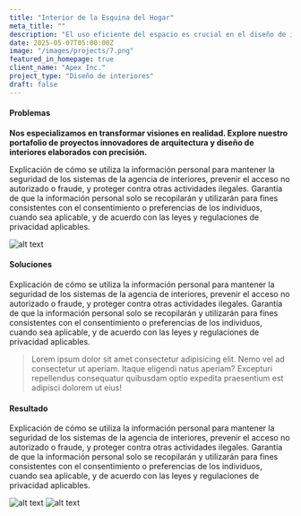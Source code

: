 ```yaml
---
title: "Interior de la Esquina del Hogar"
meta_title: ""
description: "El uso eficiente del espacio es crucial en el diseño de interiores del hogar. Considere la disposición de los muebles."
date: 2025-05-07T05:00:00Z
image: "/images/projects/7.png"
featured_in_homepage: true
client_name: "Apex Inc."
project_type: "Diseño de interiores"
draft: false
---
```


#### Problemas

**Nos especializamos en transformar visiones en realidad. Explore nuestro portafolio de proyectos innovadores de arquitectura y diseño de interiores elaborados con precisión.**

Explicación de cómo se utiliza la información personal para mantener la seguridad de los sistemas de la agencia de interiores, prevenir el acceso no autorizado o fraude, y proteger contra otras actividades ilegales. Garantía de que la información personal solo se recopilarán y utilizarán para fines consistentes con el consentimiento o preferencias de los individuos, cuando sea aplicable, y de acuerdo con las leyes y regulaciones de privacidad aplicables.

![alt text](/images/projects/a.png)

#### Soluciones

Explicación de cómo se utiliza la información personal para mantener la seguridad de los sistemas de la agencia de interiores, prevenir el acceso no autorizado o fraude, y proteger contra otras actividades ilegales. Garantía de que la información personal solo se recopilarán y utilizarán para fines consistentes con el consentimiento o preferencias de los individuos, cuando sea aplicable, y de acuerdo con las leyes y regulaciones de privacidad aplicables.

> Lorem ipsum dolor sit amet consectetur adipisicing elit. Nemo vel ad consectetur ut aperiam. Itaque eligendi natus aperiam? Excepturi repellendus consequatur quibusdam optio expedita praesentium est adipisci dolorem ut eius!

#### Resultado

Explicación de cómo se utiliza la información personal para mantener la seguridad de los sistemas de la agencia de interiores, prevenir el acceso no autorizado o fraude, y proteger contra otras actividades ilegales. Garantía de que la información personal solo se recopilarán y utilizarán para fines consistentes con el consentimiento o preferencias de los individuos, cuando sea aplicable, y de acuerdo con las leyes y regulaciones de privacidad aplicables.

![alt text](/images/projects/b.png)
![alt text](/images/projects/c.png)

